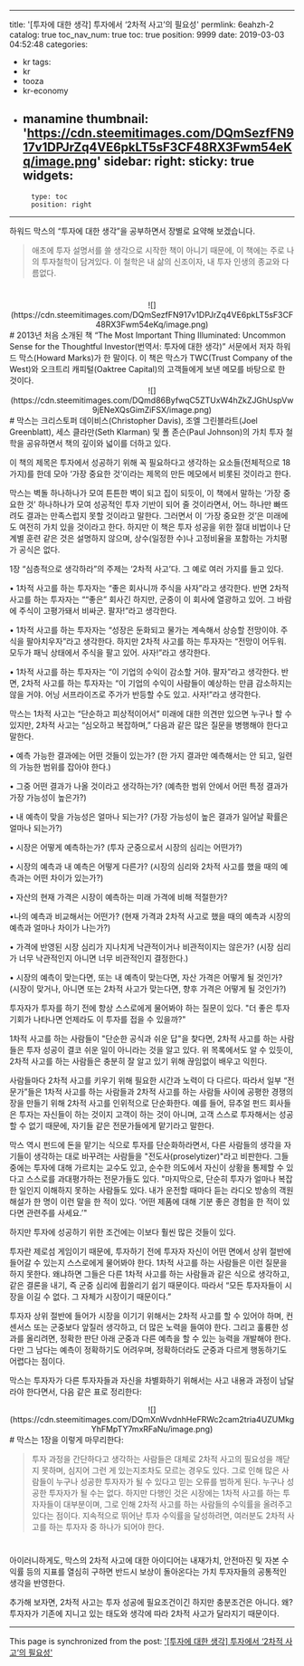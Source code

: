 
---
title: '[투자에 대한 생각] 투자에서 ‘2차적 사고’의 필요성'
permlink: 6eahzh-2
catalog: true
toc_nav_num: true
toc: true
position: 9999
date: 2019-03-03 04:52:48
categories:
- kr
tags:
- kr
- tooza
- kr-economy
- manamine
thumbnail: 'https://cdn.steemitimages.com/DQmSezfFN917v1DPJrZq4VE6pkLT5sF3CF48RX3Fwm54eKq/image.png'
sidebar:
    right:
        sticky: true
widgets:
    -
        type: toc
        position: right
---


하워드 막스의 “투자에 대한 생각”을 공부하면서 장별로 요약해 보겠습니다.

> 애초에 투자 설명서를 쓸 생각으로 시작한 책이 아니기 때문에, 이 책에는 주로 나의 투자철학이 담겨있다.  이 철학은 내 삶의 신조이자, 내 투자 인생의 종교와 다름없다.
#
<center>
![](https://cdn.steemitimages.com/DQmSezfFN917v1DPJrZq4VE6pkLT5sF3CF48RX3Fwm54eKq/image.png)
</center>
#
2013년 처음 소개된 책 “The Most Important Thing Illuminated: Uncommon Sense for the Thoughtful Investor(번역서: 투자에 대한 생각)” 서문에서 저자 하워드 막스(Howard Marks)가 한 말이다. 이 책은 막스가 TWC(Trust Company of the West)와 오크트리 캐피털(Oaktree Capital)의 고객들에게 보낸 메모를 바탕으로 한 것이다.

<center>
![](https://cdn.steemitimages.com/DQmd86ByfwqC5ZTUxW4hZkZJGhUspVw9jENeXQsGimZiFSX/image.png)
</center>
#
막스는 크리스토퍼 데이비스(Christopher Davis), 조엘 그린블라트(Joel Greenblatt), 세스 클라만(Seth Klarman) 및 폴 존슨(Paul Johnson)의 가치 투자 철학을 공유하면서 책의 깊이와 넓이를 더하고 있다. 

이 책의 제목은 투자에서 성공하기 위해 꼭 필요하다고 생각하는 요소들(전체적으로 18가지)를 한데 모아 ‘가장 중요한 것’이라는 제목의 만든 메모에서 비롯된 것이라고 한다. 

막스는 벽돌 하나하나가 모여 튼튼한 벽이 되고 집이 되듯이, 이 책에서 말하는 ‘가장 중요한 것’ 하나하나가 모여 성공적인 투자 기반이 되어 줄 것이라면서, 어느 하나만 빠뜨려도 결과는 만족스럽지 못할 것이라고 말한다. 그러면서 이 ‘가장 중요한 것’은 미래에도 여전히 가치 있을 것이라고 한다. 하지만 이 책은 투자 성공을 위한 절대 비법이나 단계별 훈련 같은 것은 설명하지 않으며, 상수(일정한 수)나 고정비율을 포함하는 가치평가 공식은 없다.

1장 “심층적으로 생각하라”의 주제는 ‘2차적 사고’다. 그 예로 여러 가지를 들고 있다.

• 1차적 사고를 하는 투자자는 “좋은 회사니까 주식을 사자”라고 생각한다. 반면 2차적 사고를 하는 투자자는 ““좋은” 회사긴 하지만, 군중이 이 회사에 열광하고 있어. 그 바람에 주식이 고평가돼서 비싸군. 팔자!”라고 생각한다. 

• 1차적 사고를 하는 투자자는 “성장은 둔화되고 물가는 계속해서 상승할 전망이야. 주식을 팔아치우자”라고 생각한다. 하지만 2차적 사고를 하는 투자자는 “전망이 어두워. 모두가 패닉 상태에서 주식을 팔고 있어. 사자!”라고 생각한다. 

• 1차적 사고를 하는 투자자는 “이 기업의 수익이 감소할 거야. 팔자”라고 생각한다. 반면, 2차적 사고를 하는 투자자는 “이 기업의 수익이 사람들이 예상하는 만큼 감소하지는 않을 거야. 어닝 서프라이즈로 주가가 반등할 수도 있고. 사자!”라고 생각한다. 

막스는 1차적 사고는 “단순하고 피상적이어서” 미래에 대한 의견만 있으면 누구나 할 수 있지만, 2차적 사고는 “심오하고 복잡하며,” 다음과 같은 많은 질문을 병행해야 한다고 말한다.

• 예측 가능한 결과에는 어떤 것들이 있는가?
(한 가지 결과만 예측해서는 안 되고, 일련의 가능한 범위를 잡아야 한다.)

• 그중 어떤 결과가 나올 것이라고 생각하는가?
(예측한 범위 안에서 어떤 특정 결과가 가장 가능성이 높은가?)

• 내 예측이 맞을 가능성은 얼마나 되는가?
(가장 가능성이 높은 결과가 일어날 확률은 얼마나 되는가?)

• 시장은 어떻게 예측하는가?
(투자 군중으로서 시장의 심리는 어떤가?) 

• 시장의 예측과 내 예측은 어떻게 다른가?
(시장의 심리와 2차적 사고를 했을 때의 예측과는 어떤 차이가 있는가?)

• 자산의 현재 가격은 시장이 예측하는 미래 가격에 비해 적절한가?

•나의 예측과 비교해서는 어떤가?
(현재 가격과 2차적 사고로 했을 때의 예측과 시장의 예측과 얼마나 차이가 나는가?)

• 가격에 반영된 시장 심리가 지나치게 낙관적이거나 비관적이지는 않은가?
(시장 심리가 너무 낙관적인지 아니면 너무 비관적인지 결정한다.)

• 시장의 예측이 맞는다면, 또는 내 예측이 맞는다면, 자산 가격은 어떻게 될 것인가?
(시장이 맞거나, 아니면 또는 2차적 사고가 맞는다면, 향후 가격은 어떻게 될 것인가?)

투자자가 투자를 하기 전에 항상 스스로에게 물어봐야 하는 질문이 있다. "더 좋은 투자 기회가 나타나면 언제라도 이 투자를 접을 수 있을까?"

1차적 사고를 하는 사람들이 "단순한 공식과 쉬운 답"을 찾다면, 2차적 사고를 하는 사람들은 투자 성공이 결코 쉬운 일이 아니라는 것을 알고 있다. 위 목록에서도 알 수 있듯이, 2차적 사고를 하는 사람들은 충분히 잘 알고 있기 위해 끊임없이 배우고 익힌다.

사람들마다 2차적 사고를 키우기 위해 필요한 시간과 노력이 다 다르다. 따라서 일부 “전문가”들은 1차적 사고를 하는 사람들과 2차적 사고를 하는 사람들 사이에 공평한 경쟁의 장을 만들기 위해 2차적 사고를 인위적으로 단순화한다. 예를 들어, 뮤추얼 펀드 회사들은 투자는 자신들이 하는 것이지 고객이 하는 것이 아니며, 고객 스스로 투자해서는 성공할 수 없기 때문에, 자기들 같은 전문가들에게 맡기라고 말한다.

막스 역시 펀드에 돈을 맡기는 식으로 투자를 단순화하라면서, 다른 사람들의 생각을 자기들이 생각하는 대로 바꾸려는 사람들을 "전도사(proselytizer)"라고 비판한다. 그들 중에는 투자에 대해 가르치는 교수도 있고, 순수한 의도에서 자신이 상황을 통제할 수 있다고 스스로를 과대평가하는 전문가들도 있다. "마지막으로, 단순히 투자가 얼마나 복잡한 일인지 이해하지 못하는 사람들도 있다. 내가 운전할 때마다 듣는 라디오 방송의 객원 해설가 한 명이 이런 말을 한 적이 있다. ‘어떤 제품에 대해 기분 좋은 경험을 한 적이 있다면 관련주를 사세요.’"

하지만 투자에 성공하기 위한 조건에는 이보다 훨씬 많은 것들이 있다. 

 투자란 제로섬 게임이기 때문에, 투자하기 전에 투자자 자신이 어떤 면에서 상위 절반에 들어갈 수 있는지 스스로에게 물어봐야 한다. 1차적 사고를 하는 사람들은 이런 질문을 하지 못한다. 왜냐하면 그들은 다른 1차적 사고를 하는 사람들과 같은 식으로 생각하고, 같은 결론을 내기, 즉 군중 심리에 휩쓸리기 쉽기 때문이다. 따라서 “모든 투자자들이 시장을 이길 수 없다. 그 자체가 시장이기 때문이다.”

투자자 상위 절반에 들어가 시장을 이기기 위해서는 2차적 사고를 할 수 있어야 하며, 컨센서스 또는 군중보다 앞질러 생각하고, 더 많은 노력을 들여야 한다. 그리고 훌륭한 성과를 올리려면, 정확한 판단 아래 군중과 다른 예측을 할 수 있는 능력을 개발해야 한다. 다만 그 남다는 예측이 정확하기도 어려우며, 정확하더라도 군중과 다르게 행동하기도 어렵다는 점이다.

막스는 투자자가 다른 투자자들과 자신을 차별화하기 위해서는 사고 내용과 과정이 남달라야 한다면서, 다음 같은 표로 정리한다: 

<center>
![](https://cdn.steemitimages.com/DQmXnWvdnhHeFRWc2cam2tria4UZUMkgYhFMpTY7mxRFaNu/image.png)
</center>
#
막스는 1장을 이렇게 마무리한다:

>투자 과정을 간단하다고 생각하는 사람들은 대체로 2차적 사고의 필요성을 깨닫지 못하며, 심지어 그런 게 있는지조차도 모르는 경우도 있다. 그로 인해 많은 사람들이 누구나 성공한 투자자가 될 수 있다고 믿는 오류를 범하게 된다. 누구나 성공한 투자자가 될 수는 없다. 하지만 다행인 것은 시장에는 1차적 사고를 하는 투자자들이 대부분이며, 그로 인해 2차적 사고를 하는 사람들의 수익률을 올려주고 있다는 점이다. 지속적으로 뛰어난 투자 수익률을 달성하려면, 여러분도 2차적 사고를 하는 투자자 중 하나가 되어야 한다.
#
아이러니하게도, 막스의 2차적 사고에 대한 아이디어는 내재가치, 안전마진 및 자본 수익률 등의 지표를 열심히 구하면 반드시 보상이 돌아온다는 가치 투자자들의 공통적인 생각을 반영한다. 

추가해 보자면, 2차적 사고는 투자 성공에 필요조건이긴 하지만 충분조건은 아니다. 왜? 투자자가 기존에 지니고 있는 태도와 생각에 따라 2차적 사고가 달라지기 때문이다.

- - -

This page is synchronized from the post: ['[투자에 대한 생각] 투자에서 ‘2차적 사고’의 필요성'](https://steemit.com/@pius.pius/6eahzh-2)
